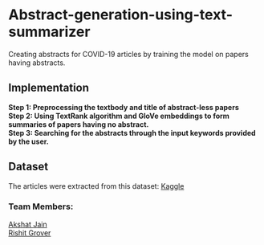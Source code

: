# Abstract-generation-using-text-summarizer
Creating abstracts for COVID-19 articles by training the model on papers having abstracts.

## Implementation

**Step 1: Preprocessing the textbody and title of abstract-less papers**  
**Step 2: Using TextRank algorithm and GloVe embeddings to form summaries of papers having no abstract.**  
**Step 3: Searching for the abstracts through the input keywords provided by the user.**  


## Dataset

The articles were extracted from this dataset: [Kaggle](https://www.kaggle.com/allen-institute-for-ai/CORD-19-research-challenge)

### Team Members:

[Akshat Jain](https://github.com/Akshatt)  
[Rishit Grover](https://github.com/RishitGrover)
